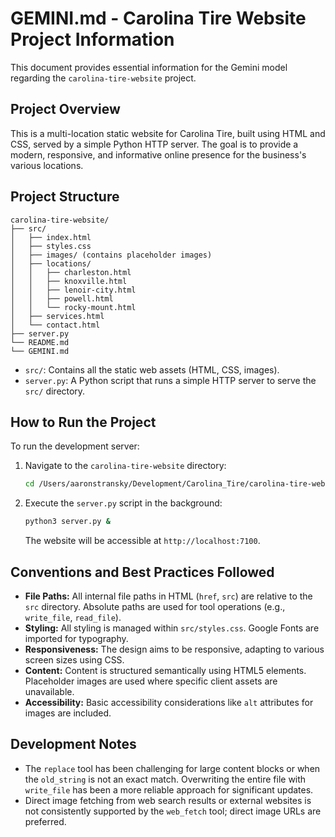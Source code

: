 # GEMINI.md - Carolina Tire Website Project Information

This document provides essential information for the Gemini model regarding the `carolina-tire-website` project.

## Project Overview

This is a multi-location static website for Carolina Tire, built using HTML and CSS, served by a simple Python HTTP server. The goal is to provide a modern, responsive, and informative online presence for the business's various locations.

## Project Structure

```
carolina-tire-website/
├── src/
│   ├── index.html
│   ├── styles.css
│   ├── images/ (contains placeholder images)
│   ├── locations/
│   │   ├── charleston.html
│   │   ├── knoxville.html
│   │   ├── lenoir-city.html
│   │   ├── powell.html
│   │   └── rocky-mount.html
│   ├── services.html
│   └── contact.html
├── server.py
└── README.md
└── GEMINI.md
```

- `src/`: Contains all the static web assets (HTML, CSS, images).
- `server.py`: A Python script that runs a simple HTTP server to serve the `src/` directory.

## How to Run the Project

To run the development server:

1.  Navigate to the `carolina-tire-website` directory:
    ```bash
    cd /Users/aaronstransky/Development/Carolina_Tire/carolina-tire-website
    ```
2.  Execute the `server.py` script in the background:
    ```bash
    python3 server.py &
    ```
    The website will be accessible at `http://localhost:7100`.

## Conventions and Best Practices Followed

-   **File Paths:** All internal file paths in HTML (`href`, `src`) are relative to the `src` directory. Absolute paths are used for tool operations (e.g., `write_file`, `read_file`).
-   **Styling:** All styling is managed within `src/styles.css`. Google Fonts are imported for typography.
-   **Responsiveness:** The design aims to be responsive, adapting to various screen sizes using CSS.
-   **Content:** Content is structured semantically using HTML5 elements. Placeholder images are used where specific client assets are unavailable.
-   **Accessibility:** Basic accessibility considerations like `alt` attributes for images are included.

## Development Notes

-   The `replace` tool has been challenging for large content blocks or when the `old_string` is not an exact match. Overwriting the entire file with `write_file` has been a more reliable approach for significant updates.
-   Direct image fetching from web search results or external websites is not consistently supported by the `web_fetch` tool; direct image URLs are preferred.
